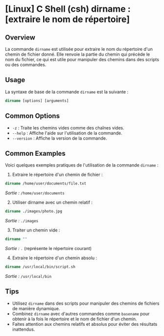 # [Linux] C Shell (csh) dirname : [extraire le nom de répertoire]

## Overview
La commande `dirname` est utilisée pour extraire le nom du répertoire d'un chemin de fichier donné. Elle renvoie la partie du chemin qui précède le nom du fichier, ce qui est utile pour manipuler des chemins dans des scripts ou des commandes.

## Usage
La syntaxe de base de la commande `dirname` est la suivante :

```csh
dirname [options] [arguments]
```

## Common Options
- `-z` : Traite les chemins vides comme des chaînes vides.
- `--help` : Affiche l'aide sur l'utilisation de la commande.
- `--version` : Affiche la version de la commande.

## Common Examples
Voici quelques exemples pratiques de l'utilisation de la commande `dirname` :

1. Extraire le répertoire d'un chemin de fichier :

```csh
dirname /home/user/documents/file.txt
```
*Sortie :* `/home/user/documents`

2. Utiliser dirname avec un chemin relatif :

```csh
dirname ./images/photo.jpg
```
*Sortie :* `./images`

3. Traiter un chemin vide :

```csh
dirname ""
```
*Sortie :* `.` (représente le répertoire courant)

4. Extraire le répertoire d'un chemin absolu :

```csh
dirname /usr/local/bin/script.sh
```
*Sortie :* `/usr/local/bin`

## Tips
- Utilisez `dirname` dans des scripts pour manipuler des chemins de fichiers de manière dynamique.
- Combinez `dirname` avec d'autres commandes comme `basename` pour obtenir à la fois le répertoire et le nom de fichier d'un chemin.
- Faites attention aux chemins relatifs et absolus pour éviter des résultats inattendus.